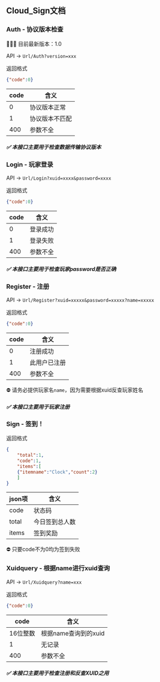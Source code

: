 ## Cloud_Sign文档

### Auth - 协议版本检查

🎉🎉🎉 目前最新版本：1.0

API -> ```Url/Auth?version=xxx```

返回格式
```json
{"code":0}
```
|  code   | 含义  |
|  ----  | ----  |
| 0  | 协议版本正常 |
| 1  | 协议版本不匹配 |
|400 | 参数不全 |

##### ✅ 本接口主要用于检查数据传输协议版本

### Login - 玩家登录

API -> ```Url/Login?xuid=xxxx&password=xxxx```

返回格式
```json
{"code":0}
```
|  code   | 含义  |
|  ----  | ----  |
| 0  | 登录成功 |
| 1  | 登录失败 |
|400 | 参数不全 |

##### ✅ 本接口主要用于检查玩家password是否正确

### Register - 注册

API -> ```Url/Register?xuid=xxxxx&password=xxxxx?name=xxxxx```

返回格式
```json
{"code":0}
```

|  code   | 含义  |
|  ----  | ----  |
| 0  | 注册成功 |
| 1  | 此用户已注册 |
|400 | 参数不全 |

⛔ 请务必提供玩家名```name```，因为需要根据xuid反查玩家姓名

##### ✅ 本接口主要用于玩家注册

### Sign - 签到！

返回格式
```json
{
	"total":1,
	"code":1,
	"items":[
	{"itemname":"Clock","count":2}
	]
}
```

|  json项  | 含义  |
|  ----  | ----  |
| code | 状态码 |
| total  | 今日签到总人数 |
| items | 签到奖励 |

⛔ 只要code不为0均为签到失败


### Xuidquery - 根据name进行xuid查询

API -> ```Url/Xuidquery?name=xxx```

返回格式
```json
{"code":0}
```

|  code   | 含义  |
|  ----  | ----  |
| 16位整数  | 根据name查询到的xuid |
| 1  | 无记录 |
|400 | 参数不全 |

##### ✅ 本接口主要用于检查注册和反查XUID之用
